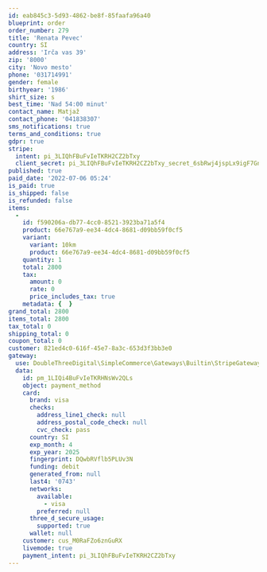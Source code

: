 ```yaml
---
id: eab845c3-5d93-4862-be8f-85faafa96a40
blueprint: order
order_number: 279
title: 'Renata Pevec'
country: SI
address: 'Irča vas 39'
zip: '8000'
city: 'Novo mesto'
phone: '031714991'
gender: female
birthyear: '1986'
shirt_size: s
best_time: 'Nad 54:00 minut'
contact_name: Matjaž
contact_phone: '041838307'
sms_notifications: true
terms_and_conditions: true
gdpr: true
stripe:
  intent: pi_3LIQhFBuFvIeTKRH2CZ2bTxy
  client_secret: pi_3LIQhFBuFvIeTKRH2CZ2bTxy_secret_6sbRwj4jspLx9igF7GnQdbwmA
published: true
paid_date: '2022-07-06 05:24'
is_paid: true
is_shipped: false
is_refunded: false
items:
  -
    id: f590206a-db77-4cc0-8521-3923ba71a5f4
    product: 66e767a9-ee34-4dc4-8681-d09bb59f0cf5
    variant:
      variant: 10km
      product: 66e767a9-ee34-4dc4-8681-d09bb59f0cf5
    quantity: 1
    total: 2800
    tax:
      amount: 0
      rate: 0
      price_includes_tax: true
    metadata: {  }
grand_total: 2800
items_total: 2800
tax_total: 0
shipping_total: 0
coupon_total: 0
customer: 821ed4c0-616f-45e7-8a3c-653d3f3bb3e0
gateway:
  use: DoubleThreeDigital\SimpleCommerce\Gateways\Builtin\StripeGateway
  data:
    id: pm_1LIQi4BuFvIeTKRHNsWv2QLs
    object: payment_method
    card:
      brand: visa
      checks:
        address_line1_check: null
        address_postal_code_check: null
        cvc_check: pass
      country: SI
      exp_month: 4
      exp_year: 2025
      fingerprint: DQwbRVflb5PLUv3N
      funding: debit
      generated_from: null
      last4: '0743'
      networks:
        available:
          - visa
        preferred: null
      three_d_secure_usage:
        supported: true
      wallet: null
    customer: cus_M0RaFZo6znGuRX
    livemode: true
    payment_intent: pi_3LIQhFBuFvIeTKRH2CZ2bTxy
---
```

